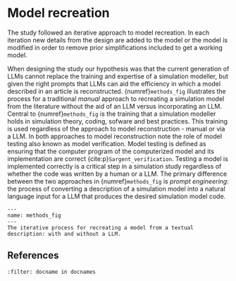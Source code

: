 # Model recreation

The study followed an iterative approach to model recreation. In each iteration new details from the design are added to the model or the model is modified in order to remove prior simplifications included to get a working model.

When designing the study our hypothesis was that the current generation of LLMs cannot replace the training and expertise of a simulation modeller, but given the right prompts that LLMs can aid the efficiency in which a model described in an article is reconstructed. {numref}`methods_fig` illustrates the process for a traditional *manual* approach to recreating a simulation model from the literature without the aid of an LLM versus incorporating an LLM.  Central to {numref}`methods_fig` is the training that a simulation modeller holds in simulation theory, coding, sofware and best practices. This training is used regardless of the approach to model reconstruction - manual or via a LLM. In both approaches to model reconstruction note the role of model testing also known as model verification.  Model testing is defined as ensuring that the computer program of the computerized model and its implementation are correct {cite:p}`Sargent_verification`.  Testing a model is implemented correctly is a critical step in a simulation study regardless of whether the code was written by a human or a LLM.  The primary difference between the two approaches in {numref}`methods_fig` is *prompt engineering*: the process of converting a description of a simulation model into a natural language input for a LLM that produces the desired simulation model code.  

```{figure} ../../images/iterative_model_recreation.png
---
name: methods_fig
---
The iterative process for recreating a model from a textual description: with and without a LLM.
```
## References

```{bibliography}
:filter: docname in docnames


